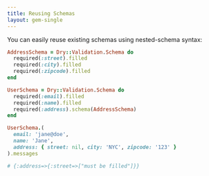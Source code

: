 ```yaml
---
title: Reusing Schemas
layout: gem-single
---
```


You can easily reuse existing schemas using nested-schema syntax:

``` ruby
AddressSchema = Dry::Validation.Schema do
  required(:street).filled
  required(:city).filled
  required(:zipcode).filled
end

UserSchema = Dry::Validation.Schema do
  required(:email).filled
  required(:name).filled
  required(:address).schema(AddressSchema)
end

UserSchema.(
  email: 'jane@doe',
  name: 'Jane',
  address: { street: nil, city: 'NYC', zipcode: '123' }
).messages

# {:address=>{:street=>["must be filled"]}}
```
